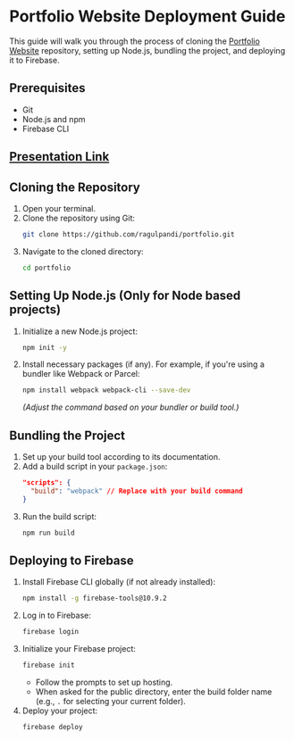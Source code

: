 # Portfolio Website Deployment Guide

This guide will walk you through the process of cloning the [Portfolio Website](https://portfolio-bannari-amman.web.app/) repository, setting up Node.js, bundling the project, and deploying it to Firebase.

## Prerequisites

- Git
- Node.js and npm
- Firebase CLI

## [Presentation Link](https://www.canva.com/design/DAF2yE40xi0/3d8T36qq7_-5e3kfkV060A/view?utm_content=DAF2yE40xi0&utm_campaign=designshare&utm_medium=link&utm_source=editoro)

## Cloning the Repository

1. Open your terminal.
2. Clone the repository using Git:
   ```bash
   git clone https://github.com/ragulpandi/portfolio.git
   ```
3. Navigate to the cloned directory:
   ```bash
   cd portfolio
   ```

## Setting Up Node.js (Only for Node based projects)

1. Initialize a new Node.js project:
   ```bash
   npm init -y
   ```
2. Install necessary packages (if any). For example, if you're using a bundler like Webpack or Parcel:
   ```bash
   npm install webpack webpack-cli --save-dev
   ```
   *(Adjust the command based on your bundler or build tool.)*

## Bundling the Project 

1. Set up your build tool according to its documentation.
2. Add a build script in your `package.json`:
   ```json
   "scripts": {
     "build": "webpack" // Replace with your build command
   }
   ```
3. Run the build script:
   ```bash
   npm run build
   ```

## Deploying to Firebase

1. Install Firebase CLI globally (if not already installed):
   ```bash
   npm install -g firebase-tools@10.9.2
   ```
2. Log in to Firebase:
   ```bash
   firebase login
   ```
3. Initialize your Firebase project:
   ```bash
   firebase init
   ```
   - Follow the prompts to set up hosting.
   - When asked for the public directory, enter the build folder name (e.g., `.` for selecting your current folder).
4. Deploy your project:
   ```bash
   firebase deploy
   ```
